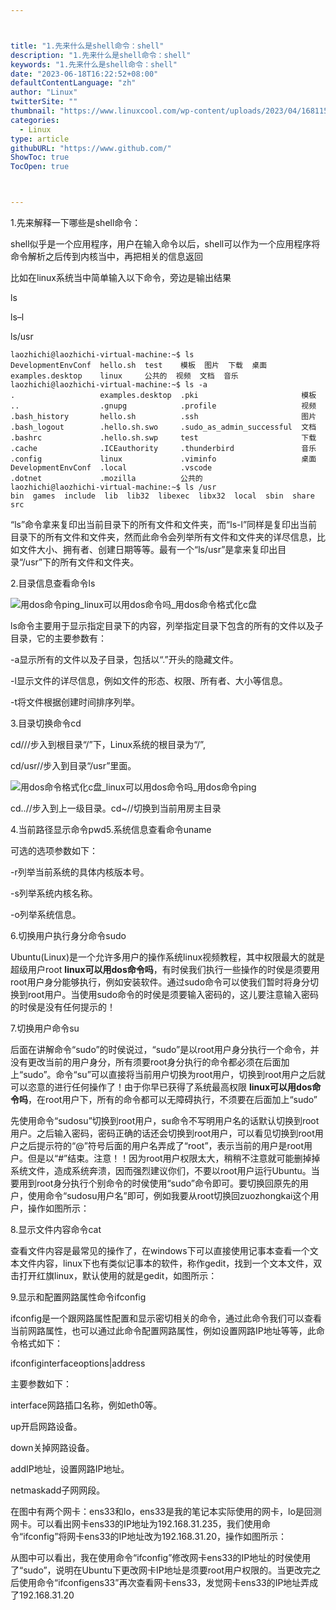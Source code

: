 ```yaml
---



title: "1.先来什么是shell命令：shell"
description: "1.先来什么是shell命令：shell"
keywords: "1.先来什么是shell命令：shell"
date: "2023-06-18T16:22:52+08:00"
defaultContentLanguage: "zh"
author: "Linux"
twitterSite: ""
thumbnail: "https://www.linuxcool.com/wp-content/uploads/2023/04/1681157165544_0.png"
categories:
  - Linux
type: article
githubURL: "https://www.github.com/"
ShowToc: true
TocOpen: true



---
```


1.先来解释一下哪些是shell命令：

shell似乎是一个应用程序，用户在输入命令以后，shell可以作为一个应用程序将命令解析之后传到内核当中，再把相关的信息返回

比如在linux系统当中简单输入以下命令，旁边是输出结果

ls

ls–l

ls/usr

```
laozhichi@laozhichi-virtual-machine:~$ ls
DevelopmentEnvConf  hello.sh  test    模板  图片  下载  桌面
examples.desktop    linux     公共的  视频  文档  音乐
laozhichi@laozhichi-virtual-machine:~$ ls -a
.                   examples.desktop  .pki                       模板
..                  .gnupg            .profile                   视频
.bash_history       hello.sh          .ssh                       图片
.bash_logout        .hello.sh.swo     .sudo_as_admin_successful  文档
.bashrc             .hello.sh.swp     test                       下载
.cache              .ICEauthority     .thunderbird               音乐
.config             linux             .viminfo                   桌面
DevelopmentEnvConf  .local            .vscode
.dotnet             .mozilla          公共的
laozhichi@laozhichi-virtual-machine:~$ ls /usr
bin  games  include  lib  lib32  libexec  libx32  local  sbin  share  src
```

“ls”命令拿来复印出当前目录下的所有文件和文件夹，而“ls-l”同样是复印出当前目录下的所有文件和文件夹，然而此命令会列举所有文件和文件夹的详尽信息，比如文件大小、拥有者、创建日期等等。最有一个“ls/usr”是拿来复印出目录“/usr”下的所有文件和文件夹。

2.目录信息查看命令ls

![用dos命令ping_linux可以用dos命令吗_用dos命令格式化c盘](https://www.linuxcool.com/wp-content/uploads/2023/04/1681157165544_0.png)

ls命令主要用于显示指定目录下的内容，列举指定目录下包含的所有的文件以及子目录，它的主要参数有：

-a显示所有的文件以及子目录，包括以“.”开头的隐藏文件。

-l显示文件的详尽信息，例如文件的形态、权限、所有者、大小等信息。

-t将文件根据创建时间排序列举。

3.目录切换命令cd

cd///步入到根目录“/”下，Linux系统的根目录为“/”,

cd/usr//步入到目录“/usr”里面。

![用dos命令格式化c盘_linux可以用dos命令吗_用dos命令ping](https://www.linuxcool.com/wp-content/uploads/2023/04/1681157165544_1.jpg)

cd..//步入到上一级目录。cd~//切换到当前用房主目录

4.当前路径显示命令pwd5.系统信息查看命令uname

可选的选项参数如下：

-r列举当前系统的具体内核版本号。

-s列举系统内核名称。

-o列举系统信息。

6.切换用户执行身分命令sudo

Ubuntu(Linux)是一个允许多用户的操作系统linux视频教程，其中权限最大的就是超级用户root **linux可以用dos命令吗**，有时侯我们执行一些操作的时侯是须要用root用户身分能够执行，例如安装软件。通过sudo命令可以使我们暂时将身分切换到root用户。当使用sudo命令的时侯是须要输入密码的，这儿要注意输入密码的时侯是没有任何提示的！

7.切换用户命令su

后面在讲解命令“sudo”的时侯说过，“sudo”是以root用户身分执行一个命令，并没有更改当前的用户身分，所有须要root身分执行的命令都必须在后面加上“sudo”。命令“su”可以直接将当前用户切换为root用户，切换到root用户之后就可以恣意的进行任何操作了！由于你早已获得了系统最高权限 **linux可以用dos命令吗**，在root用户下，所有的命令都可以无障碍执行，不须要在后面加上“sudo”

先使用命令“sudosu”切换到root用户，su命令不写明用户名的话默认切换到root用户。之后输入密码，密码正确的话还会切换到root用户，可以看见切换到root用户之后提示符的“@”符号后面的用户名弄成了“root”，表示当前的用户是root用户。但是以“#”结束。注意！！因为root用户权限太大，稍稍不注意就可能删掉掉系统文件，造成系统奔溃，因而强烈建议你们，不要以root用户运行Ubuntu。当要用到root身分执行个别命令的时侯使用“sudo”命令即可。要切换回原先的用户，使用命令“sudosu用户名”即可，例如我要从root切换回zuozhongkai这个用户，操作如图所示：

8.显示文件内容命令cat

查看文件内容是最常见的操作了，在windows下可以直接使用记事本查看一个文本文件内容，linux下也有类似记事本的软件，称作gedit，找到一个文本文件，双击打开红旗linux，默认使用的就是gedit，如图所示：

9.显示和配置网路属性命令ifconfig

ifconfig是一个跟网路属性配置和显示密切相关的命令，通过此命令我们可以查看当前网路属性，也可以通过此命令配置网路属性，例如设置网路IP地址等等，此命令格式如下：

ifconfiginterfaceoptions|address

主要参数如下：

interface网路插口名称，例如eth0等。

up开启网路设备。

down关掉网路设备。

addIP地址，设置网路IP地址。

netmaskadd子网网段。

在图中有两个网卡：ens33和lo，ens33是我的笔记本实际使用的网卡，lo是回测网卡。可以看出网卡ens33的IP地址为192.168.31.235，我们使用命令“ifconfig”将网卡ens33的IP地址改为192.168.31.20，操作如图所示：

从图中可以看出，我在使用命令“ifconfig”修改网卡ens33的IP地址的时侯使用了“sudo”，说明在Ubuntu下更改网卡IP地址是须要root用户权限的。当更改完之后使用命令“ifconfigens33”再次查看网卡ens33，发觉网卡ens33的IP地址弄成了192.168.31.20